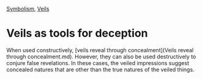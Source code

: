 [Symbolism](Symbolism.md), [Veils](Veils.md)

# Veils as tools for deception

When used constructively, [veils reveal through concealment](Veils reveal through concealment.md). However, they can also be used destructively to conjure false revelations. In these cases, the veiled impressions suggest concealed natures that are other than the true natures of the veiled things.
